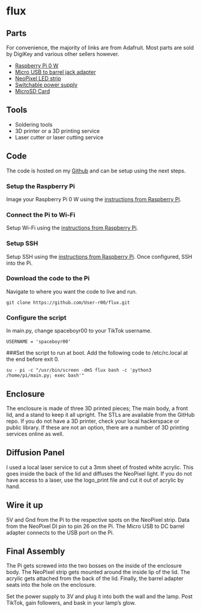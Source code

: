 # flux

## Parts
For convenience, the majority of links are from Adafruit. Most parts are sold by DigiKey and various other sellers however.

- [Raspberry Pi 0 W](https://www.adafruit.com/product/3708)
- [Micro USB to barrel jack adapter](https://www.adafruit.com/product/2727)
- [NeoPixel LED strip](https://www.adafruit.com/product/2841)
- [Switchable power supply](https://www.adafruit.com/product/1448)
- [MicroSD Card](https://www.amazon.com/gp/product/B07WW1H346/ref=ppx_yo_dt_b_search_asin_title?ie=UTF8&psc=1)

## Tools
- Soldering tools
- 3D printer or a 3D printing service
- Laser cutter or laser cutting service

## Code
The code is hosted on my [Github](https://github.com/User-r00/flux) and can be setup using the next steps.

### Setup the Raspberry Pi
Image your Raspberry Pi 0 W using the [instructions from Raspberry Pi](https://www.raspberrypi.org/documentation/configuration/wireless/wireless-cli.md).

### Connect the Pi to Wi-Fi
Setup Wi-Fi using the [instructions from Raspberry Pi](https://www.raspberrypi.org/documentation/configuration/wireless/wireless-cli.md).

### Setup SSH
Setup SSH using the [instructions from Raspberry Pi](https://www.raspberrypi.org/documentation/remote-access/ssh/). Once configured, SSH into the Pi.

### Download the code to the Pi
Navigate to where you want the code to live and run.

`git clone https://github.com/User-r00/flux.git`

### Configure the script
In main.py, change spaceboyr00 to your TikTok username.

`USERNAME = 'spaceboyr00'`

###Set the script to run at boot.
Add the following code to /etc/rc.local at the end before exit 0.

`su - pi -c "/usr/bin/screen -dmS flux bash -c 'python3 /home/pi/main.py; exec bash'"`

## Enclosure
The enclosure is made of three 3D printed pieces; The main body, a front lid, and a stand to keep it all upright. The STLs are available from the GitHub repo. If you do not have a 3D printer, check your local hackerspace or public library. If these are not an option, there are a number of 3D printing services online as well.

## Diffusion Panel
I used a local laser service to cut a 3mm sheet of frosted white acrylic. This goes inside the back of the lid and diffuses the NeoPixel light. If you do not have access to a laser, use the logo_print file and cut it out of acrylic by hand.

## Wire it up
5V and Gnd from the Pi to the respective spots on the NeoPixel strip. Data from the NeoPixel DI pin to pin 26 on the Pi. The Micro USB to DC barrel adapter connects to the USB port on the Pi.

## Final Assembly
The Pi gets screwed into the two bosses on the inside of the enclosure body. The NeoPixel strip gets mounted around the inside lip of the lid. The acrylic gets attached from the back of the lid. Finally, the barrel adapter seats into the hole on the enclosure.

Set the power supply to 3V and plug it into both the wall and the lamp. Post TikTok, gain followers, and bask in your lamp’s glow.
